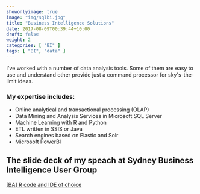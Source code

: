 ```yaml
---
showonlyimage: true
image: "img/sqlbi.jpg"
title: "Business Intelligence Solutions"
date: 2017-08-09T00:39:44+10:00
draft: false
weight: 2
categories: [ "BI" ]
tags: [ "BI", "data" ]
---
```

I've worked with a number of data analysis tools. Some of them are easy to use and understand other provide just a command processor for sky's-the-limit ideas.
<!--more-->
### My expertise includes:
* Online analytical and transactional processing (OLAP)
* Data Mining and Analysis Services in Microsoft SQL Server
* Machine Learning with R and Python
* ETL written in SSIS or Java
* Search engines based on Elastic and Solr
* Microsoft PowerBI

## The slide deck of my speach at Sydney Business Intelligence User Group
[[BA] R code and IDE of choice](https://www.meetup.com/Sydney-Business-Intelligence-User-Group/events/232576970/)

